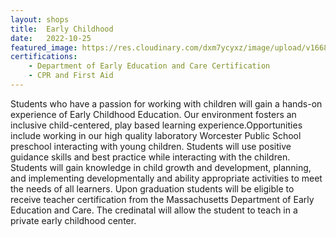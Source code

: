 ```yaml
---
layout: shops
title:  Early Childhood
date:   2022-10-25
featured_image: https://res.cloudinary.com/dxm7ycyxz/image/upload/v1668016878/2022/04/sigmund-TJxotQTUr8o-unsplash-1-1024x736_mpnkjz.jpg
certifications:
    - Department of Early Education and Care Certification
    - CPR and First Aid
---
```


Students who have a passion for working with children will gain a hands-on experience of Early Childhood Education. Our environment fosters an inclusive child-centered,  play based learning experience.Opportunities include working in our high quality laboratory Worcester Public School preschool interacting with young children. Students will use positive guidance skills and best practice while interacting with the children. Students will gain knowledge in child growth and development, planning, and implementing developmentally and ability appropriate activities to meet the needs of all learners. Upon graduation students will be eligible to receive teacher certification from the Massachusetts Department of Early Education and Care. The credinatal will allow the student to teach in a private early childhood center.



